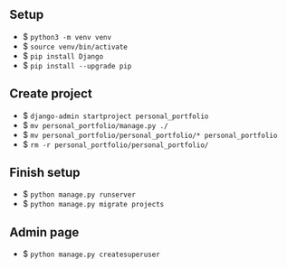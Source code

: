 ## Setup
- $ `python3 -m venv venv`
- $ `source venv/bin/activate`
- $ `pip install Django`
- $ `pip install --upgrade pip`

## Create project
- $ `django-admin startproject personal_portfolio`
- $ `mv personal_portfolio/manage.py ./`
- $ `mv personal_portfolio/personal_portfolio/* personal_portfolio`
- $ `rm -r personal_portfolio/personal_portfolio/`

## Finish setup
- $ `python manage.py runserver`
- $ `python manage.py migrate projects`

## Admin page
- $ `python manage.py createsuperuser`
